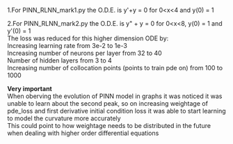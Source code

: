 1.For PINN_RLNN_mark1.py the O.D.E. is y'+y = 0 for 0<x<4 and y(0) = 1  

2.For PINN_RLNN_mark2.py the O.D.E. is y" + y = 0 for 0<x<8, y(0) = 1 and y'(0) = 1  
The loss was reduced for this higher dimension ODE by:  
Increasing learning rate from 3e-2 to 1e-3  
Increasing number of neurons per layer from 32 to 40  
Number of hidden layers from 3 to 4  
Increasing number of collocation points (points to train pde on) from 100 to 1000  
 
**Very important**  
When oberving the evolution of PINN model in graphs it was noticed it was unable to learn about the second peak, so on increasing weightage of pde_loss and first derivative initial condition loss it was able to start learning to model the curvature more accurately  
This could point to how weightage needs to be distributed in the future when dealing with higher order differential equations  


